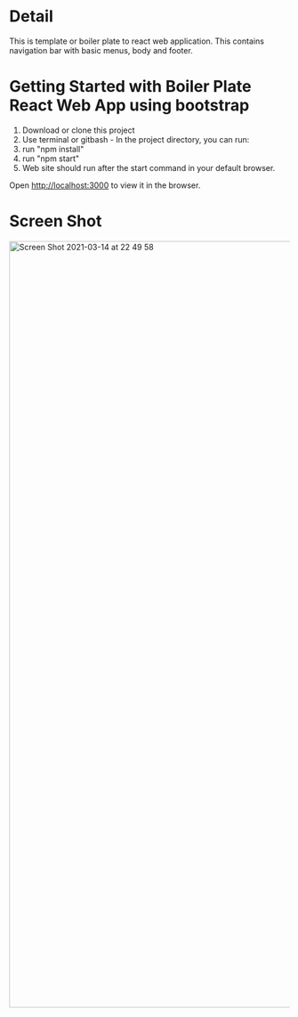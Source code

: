 # Detail
This is template or boiler plate to react web application. This contains navigation bar with basic menus, body and footer.


# Getting Started with Boiler Plate React Web App using bootstrap
1. Download or clone this project
2. Use terminal or gitbash - In the project directory, you can run:
3. run "npm install"
4. run "npm start"
5. Web site should run after the start command in your default browser.

Open [http://localhost:3000](http://localhost:3000) to view it in the browser.


# Screen Shot

<img width="1377" alt="Screen Shot 2021-03-14 at 22 49 58" src="https://user-images.githubusercontent.com/2150286/111071069-d2a98880-8517-11eb-9478-4149a0f9a5ad.png">
